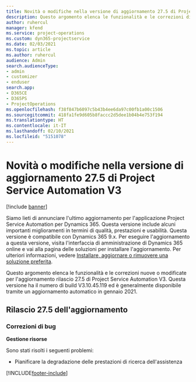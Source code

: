 ```yaml
---
title: Novità o modifiche nella versione di aggiornamento 27.5 di Project Service Automation aggiornamento rapido V3
description: Questo argomento elenca le funzionalità e le correzioni disponibili nella versione di aggiornamento 27.5 di Project Service Automation aggiornamento rapido V3.
author: ruhercul
manager: kfend
ms.service: project-operations
ms.custom: dyn365-projectservice
ms.date: 02/03/2021
ms.topic: article
ms.author: ruhercul
audience: Admin
search.audienceType:
- admin
- customizer
- enduser
search.app:
- D365CE
- D365PS
- ProjectOperations
ms.openlocfilehash: f38f847b6097c5b43b4ee6da97c00fb1a00c1506
ms.sourcegitcommit: 418fa1fe9d605b8faccc2d5dee1b04b4e753f194
ms.translationtype: HT
ms.contentlocale: it-IT
ms.lasthandoff: 02/10/2021
ms.locfileid: "5151078"
---
```

# <a name="whats-new-or-changed-in-project-service-automation-update-release-275-v3"></a>Novità o modifiche nella versione di aggiornamento 27.5 di Project Service Automation V3

[!include [banner](../includes/psa-now-project-operations.md)]

Siamo lieti di annunciare l'ultimo aggiornamento per l'applicazione Project Service Automation per Dynamics 365. Questa versione include alcuni importanti miglioramenti in termini di qualità, prestazioni e usabilità. Questa versione è compatibile con Dynamics 365 9.x. Per eseguire l'aggiornamento a questa versione, visita l'interfaccia di amministrazione di Dynamics 365 online e vai alla pagina delle soluzioni per installare l'aggiornamento. Per ulteriori informazioni, vedere [Installare, aggiornare o rimuovere una soluzione preferita](https://docs.microsoft.com/power-platform/admin/install-remove-preferred-solution).

Questo argomento elenca le funzionalità e le correzioni nuove o modificate per l'aggiornamento rilascio 27.5 di Project Service Automation V3. Questa versione ha il numero di build V3.10.45.119 ed è generalmente disponibile tramite un aggiornamento automatico in gennaio 2021.

## <a name="update-release-275"></a>Rilascio 27.5 dell'aggiornamento

### <a name="bug-fixes"></a>Correzioni di bug


**Gestione risorse**

Sono stati risolti i seguenti problemi:

- Pianificare la degradazione delle prestazioni di ricerca dell'assistenza


[!INCLUDE[footer-include](../includes/footer-banner.md)]